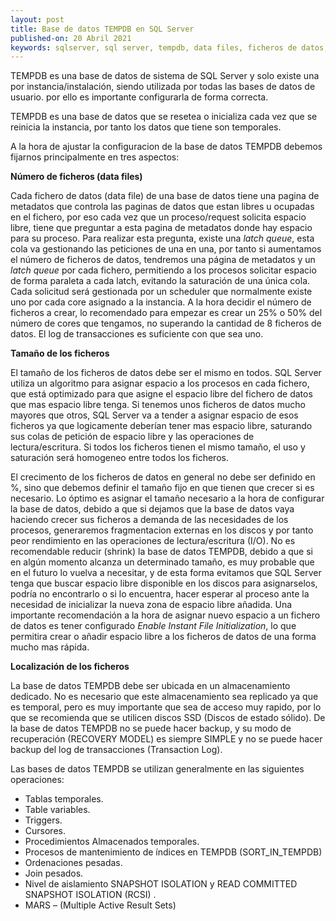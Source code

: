 ```yaml
---
layout: post
title: Base de datos TEMPDB en SQL Server
published-on: 20 Abril 2021
keywords: sqlserver, sql server, tempdb, data files, ficheros de datos, tunning, optmizacion, databases, Azure, Azure SQL
---
```



TEMPDB es una base de datos de sistema de SQL Server y solo existe una por instancia/instalación, siendo utilizada por todas las bases de datos de usuario. por ello es importante configurarla de forma correcta. 

TEMPDB es una base de datos que se resetea o inicializa cada vez que se reinicia la instancia, por tanto los datos que tiene son temporales. 

A la hora de ajustar la configuracion de la base de datos TEMPDB debemos fijarnos principalmente en tres aspectos:

**Número de ficheros (data files)**

Cada fichero de datos (data file) de una base de datos tiene una pagina de metadatos que controla las paginas de datos que estan libres u ocupadas en el fichero, por eso cada vez que un proceso/request solicita espacio libre, tiene que preguntar a esta pagina de metadatos donde hay espacio para su proceso. Para realizar esta pregunta, existe una *latch queue*, esta cola va gestionando las peticiones de una en una, por tanto si aumentamos el número de ficheros de datos, tendremos una página de metadatos y un *latch queue* por cada fichero, permitiendo a los procesos solicitar espacio de forma paraleta a cada latch, evitando la saturación de una única cola. Cada solicitud será gestionada por un scheduler que normalmente existe uno por cada core asignado a la instancia. A la hora decidir el número de ficheros a crear, lo recomendado para empezar es crear un 25% o 50% del número de cores que tengamos, no superando la cantidad de 8 ficheros de datos. El log de transacciones  es suficiente con que sea uno.

**Tamaño de los ficheros**

El tamaño de los ficheros de datos debe ser el mismo en todos. SQL Server utiliza un algoritmo para asignar espacio a los procesos en cada fichero, que está optimizado para que asigne el espacio libre del fichero de datos que mas espacio libre tenga. Si tenemos unos ficheros de datos mucho mayores que otros, SQL Server va a tender a asignar espacio de esos ficheros ya que logicamente deberían tener mas espacio libre, saturando sus colas de petición de espacio libre y las operaciones de lectura/escritura. Si todos los ficheros tienen el mismo tamaño, el uso y saturación será homogeneo entre todos los ficheros. 

El crecimento de los ficheros de datos en general no debe ser definido en %, sino que debemos definir el tamaño fijo en que tienen que crecer si es necesario. Lo óptimo es asignar el tamaño necesario a la hora de configurar la base de datos, debido a que si dejamos que la base de datos vaya haciendo crecer sus ficheros a demanda de las necesidades de los procesos, generaremos fragmentacion externas en los discos y por tanto peor rendimiento en las operaciones de lectura/escritura (I/O).
No es recomendable reducir (shrink) la base de datos TEMPDB, debido a que si en algún momento alcanza un determinado tamaño, es muy probable que en el futuro lo vuelva a necesitar, y de esta forma evitamos que SQL Server tenga que buscar espacio libre disponible en los discos para asignarselos, podría no encontrarlo o si lo encuentra, hacer esperar al proceso ante la necesidad de inicializar la nueva zona de espacio libre añadida. 
Una importante recomendación a la hora de asignar nuevo espacio a un fichero de datos es tener configurado *Enable Instant File Initialization*, lo que permitira crear o añadir espacio libre a los ficheros de datos de una forma mucho mas rápida.

**Localización de los ficheros**

La base de datos TEMPDB debe ser ubicada en un almacenamiento dedicado. No es necesario que este almacenamiento sea replicado ya que es temporal, pero es muy importante que sea de acceso muy rapido, por lo que se recomienda que se utilicen discos SSD (Discos de estado sólido). De la base de datos TEMPDB no se puede hacer backup, y su modo de recuperación (RECOVERY MODEL) es siempre SIMPLE y no se puede hacer backup del log de transacciones (Transaction Log).

Las bases de datos TEMPDB se utilizan generalmente en las siguientes operaciones:

- Tablas temporales.
- Table variables.
- Triggers.
- Cursores.
- Procedimientos Almacenados temporales.
- Procesos de mantenimiento de índices en TEMPDB (SORT_IN_TEMPDB)
- Ordenaciones pesadas.
- Join pesados.
- Nivel de aislamiento SNAPSHOT ISOLATION y READ COMMITTED SNAPSHOT ISOLATION (RCSI) .
- MARS – (Multiple Active Result Sets)



